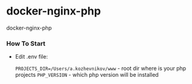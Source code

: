 # docker-nginx-php
docker-nginx-php

### How To Start

* Edit .env file:
  
  `PROJECTS_DIR=/Users/a.kozhevnikov/www` - root dir where is your php projects 
  `PHP_VERSION` - which php version will be installed